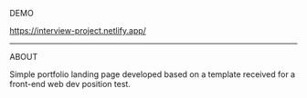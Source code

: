 DEMO

https://interview-project.netlify.app/

---

ABOUT

Simple portfolio landing page developed based on a template received for a front-end web dev position test.
